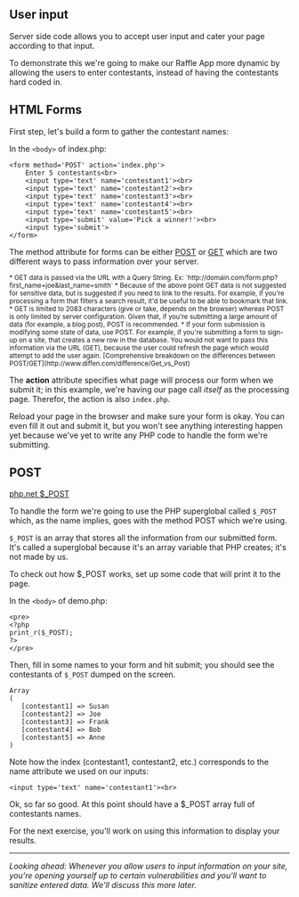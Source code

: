 ## User input

Server side code allows you to accept user input and cater your page according to that input.
 
To demonstrate this we're going to make our Raffle App more dynamic by allowing the users to enter contestants, instead of having the contestants hard coded in.





## HTML Forms
First step, let's build a form to gather the contestant names:

In the `<body>` of index.php:

	<form method='POST' action='index.php'>
		Enter 5 contestants<br>
		<input type='text' name='contestant1'><br>
		<input type='text' name='contestant2'><br>
		<input type='text' name='contestant3'><br>
		<input type='text' name='contestant4'><br>
		<input type='text' name='contestant5'><br>
		<input type='submit' value='Pick a winner!'><br>
		<input type='submit'>
	</form>

The method attribute for forms can be either [POST](http://php.net/manual/en/reserved.variables.post.php) or [GET](http://www.php.net/manual/en/reserved.variables.get.php) which are two different ways to pass information over your server. 

<small>
* GET data is passed via the URL with a Query String. Ex: `http://domain.com/form.php?first_name=joe&last_name=smith`
* Because of the above point GET data is not suggested for sensitive data, but is suggested if you need to link to the results. For example, if you're processing a form that filters a search result, it'd be useful to be able to bookmark that link.
* GET is limited to 2083 characters (give or take, depends on the browser) whereas POST is only limited by server configuration. Given that, if you're submitting a large amount of data (for example, a blog post), POST is recommended.
* If your form submission is modifying some state of data, use POST. For example, if you're submitting a form to sign-up on a site, that creates a new row in the database. You would not want to pass this information via the URL (GET), because the user could refresh the page which would attempt to add the user again.
[Comprehensive breakdown on the differences between POST/GET](http://www.diffen.com/difference/Get_vs_Post)
</small>


The __action__ attribute specifies what page will process our form when we submit it; in this example, we're having our page call *itself* as the processing page. Therefor, the action is also `index.php`.

Reload your page in the browser and make sure your form is okay. You can even fill it out and submit it, but you won't see anything interesting happen yet because we've yet to write any PHP code to handle the form we're submitting.




## POST
[php.net $_POST](http://php.net/manual/en/reserved.variables.post.php)

To handle the form we're going to use the PHP superglobal called `$_POST` which, as the name implies, goes with the method POST which we're using.

`$_POST` is an array that stores all the information from our submitted form. It's called a superglobal because it's an array variable that PHP creates; it's not made by us.

To check out how $_POST works, set up some code that will print it to the page.

In the `<body>` of demo.php:

	<pre>
	<?php
	print_r($_POST);
	?>
	</pre>

Then, fill in some names to your form and hit submit; you should see the contestants of `$_POST` dumped on the screen.

	Array
	(
	   [contestant1] => Susan
	   [contestant2] => Joe
	   [contestant3] => Frank
	   [contestant4] => Bob
	   [contestant5] => Anne
	)

Note how the index (contestant1, contestant2, etc.) corresponds to the name attribute we used on our inputs:

	<input type='text' name='contestant1'><br>

Ok, so far so good. At this point should have a $_POST array full of contestants names.

For the next exercise, you'll work on using this information to display your results.
<hr>

<em>Looking ahead: Whenever you allow users to input information on your site, you're opening yourself up to certain vulnerabilities and you'll want to sanitize entered data. We'll discuss this more later.</em>
